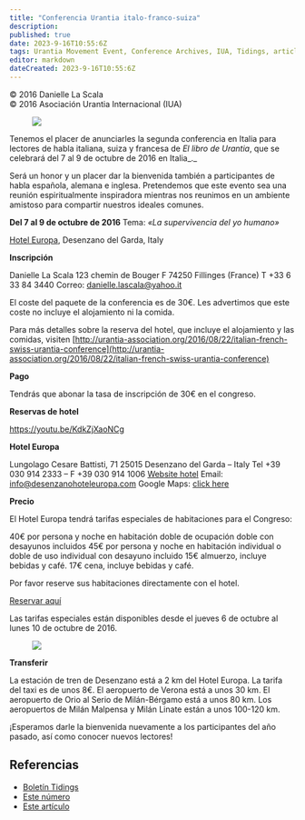 ```yaml
---
title: "Conferencia Urantia italo-franco-suiza"
description: 
published: true
date: 2023-9-16T10:55:6Z
tags: Urantia Movement Event, Conference Archives, IUA, Tidings, article
editor: markdown
dateCreated: 2023-9-16T10:55:6Z
---
```


<p class="v-card v-sheet theme--light gray lighten-3 px-2">© 2016 Danielle La Scala<br>© 2016 Asociación Urantia Internacional (IUA)</p>


<figure id="Figure_1" class="image urantiapedia image-style-align-left">
<img src="/image/article/IUA_Tidings/Hotel-Building-300x200.jpg">
</figure>

Tenemos el placer de anunciarles la segunda conferencia en Italia para lectores de habla italiana, suiza y francesa de _El libro de Urantia_, que se celebrará del 7 al 9 de octubre de 2016 en Italia_._

Será un honor y un placer dar la bienvenida también a participantes de habla española, alemana e inglesa. Pretendemos que este evento sea una reunión espiritualmente inspiradora mientras nos reunimos en un ambiente amistoso para compartir nuestros ideales comunes.
<br style="clear:both;"/>

**Del 7 al 9 de octubre de 2016**
Tema: _«La supervivencia del yo humano»_

[Hotel Europa](http://desenzanohoteleuropa.com/), Desenzano del Garda, Italy

**Inscripción**

Danielle La Scala
123 chemin de Bouger
F 74250 Fillinges (France)
T +33 6 33 84 3440
Correo: [danielle.lascala@yahoo.it](mailto:danielle.lascala@yahoo.it)

El coste del paquete de la conferencia es de 30€. Les advertimos que este coste no incluye el alojamiento ni la comida.

Para más detalles sobre la reserva del hotel, que incluye el alojamiento y las comidas, visiten [http://urantia-association.org/2016/08/22/italian-french-swiss-urantia-conference](http://urantia-association.org/2016/08/22/italian-french-swiss-urantia-conference)

**Pago**

Tendrás que abonar la tasa de inscripción de 30€ en el congreso.

**Reservas de hotel**

https://youtu.be/KdkZjXaoNCg

**Hotel Europa**

Lungolago Cesare Battisti, 71
25015 Desenzano del Garda  – Italy
Tel +39 030 914 2333 – F +39 030 914 1006
[Website hotel](http://desenzanohoteleuropa.com/)
Email: [info@desenzanohoteleuropa.com](mailto:info@desenzanohoteleuropa.com)
Google Maps: [click here](https://goo.gl/maps/RAL2qbhYnGm)

**Precio**

El Hotel Europa tendrá tarifas especiales de habitaciones para el Congreso:

40€ por persona y noche en habitación doble de ocupación doble con desayunos incluidos
45€ por persona y noche en habitación individual o doble de uso individual con desayuno incluido
15€ almuerzo, incluye bebidas y café.
17€ cena, incluye bebidas y café.

Por favor reserve sus habitaciones directamente con el hotel.

[Reservar aquí](https://be.bookingexpert.it/book/simple/noavail?checkin=1470434400000&checkout=1470520800000&hotel=2094&guesttypes[0][6282]=2&ages[0][6282]=18&ages[0][6282]=18&layout=3064&lang=en&currency=EUR&token=fba09ba6-b4fc-41b2-821b-ce9bf836b5ae)

Las tarifas especiales están disponibles desde el jueves 6 de octubre al lunes 10 de octubre de 2016.

<figure id="Figure_1" class="image urantiapedia">
<img src="/image/article/IUA_Tidings/Hotel-Room-Hotel-Europa2-706x469.jpg">
</figure>

**Transferir**

La estación de tren de Desenzano está a 2 km del Hotel Europa.
La tarifa del taxi es de unos 8€. El aeropuerto de Verona está a unos 30 km.
El aeropuerto de Orio al Serio de Milán-Bérgamo está a unos 80 km.
Los aeropuertos de Milán Malpensa y Milán Linate están a unos 100-120 km.

¡Esperamos darle la bienvenida nuevamente a los participantes del año pasado, así como conocer nuevos lectores!

## Referencias

- [Boletín Tidings](https://urantia-association.org/acerca-del-boletin-tidings/?lang=es)
- [Este número](https://urantia-association.org/newsletter/tidings-septiembre-2016/?lang=es)
- [Este artículo](https://urantia-association.org/conferencia-urantia-italo-franco-suiza/?lang=es)

